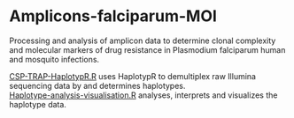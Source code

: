 # Amplicons-falciparum-MOI
Processing and analysis of amplicon data to determine clonal complexity and molecular markers of drug resistance in Plasmodium falciparum human and mosquito infections.

[CSP-TRAP-HaplotypR.R](https://github.com/leenvh/Amplicons-falciparum-MOI/blob/master/CSP-TRAP_HaplotypR.R) uses HaplotypR to demultiplex raw Illumina sequencing data by and determines haplotypes.<br />
[Haplotype-analysis-visualisation.R](https://github.com/leenvh/Amplicons-falciparum-MOI/blob/master/Haplotype-analysis-visualisation.R) analyses, interprets and visualizes the haplotype data.
